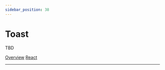 ```yaml
---
sidebar_position: 38
---
```

# Toast

TBD

<a href='./index.md'> Overview</a>
<a href='./react.md'> React</a>
__________________________________________________________________________________
